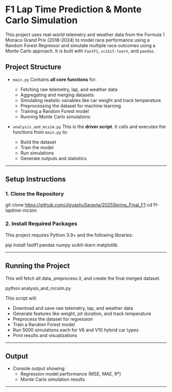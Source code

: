 # F1 Lap Time Prediction & Monte Carlo Simulation

This project uses real-world telemetry and weather data from the Formula 1 Monaco Grand Prix (2018–2024) to model race performance using a Random Forest Regressor and simulate multiple race outcomes using a Monte Carlo approach. It is built with `FastF1`, `scikit-learn`, and `pandas`.

## Project Structure

* `main.py`
  Contains **all core functions** for:

  * Fetching raw telemetry, lap, and weather data
  * Aggregating and merging datasets
  * Simulating realistic variables like car weight and track temperature
  * Preprocessing the dataset for machine learning
  * Training a Random Forest model
  * Running Monte Carlo simulations

* `analysis_and_mcsim.py`
  This is the **driver script**. It calls and executes the functions from `main.py` to:

  * Build the dataset
  * Train the model
  * Run simulations
  * Generate outputs and statistics

---

## Setup Instructions

### 1. Clone the Repository

git clone https://github.com/JigyashuSaravta/2025Spring_Final_F1
cd f1-laptime-mcsim

### 2. Install Required Packages

This project requires Python 3.9+ and the following libraries:

pip install fastf1 pandas numpy scikit-learn matplotlib

---

## Running the Project

This will fetch all data, preprocess it, and create the final merged dataset.

python analysis_and_mcsim.py


This script will:

* Download and save raw telemetry, lap, and weather data
* Generate features like weight, pit duration, and track temperature
* Preprocess the dataset for regression
* Train a Random Forest model
* Run 5000 simulations each for V6 and V10 hybrid car types
* Print results and visualizations

---

## Output

* Console output showing:
  * Regression model performance (MSE, MAE, R²)
  * Monte Carlo simulation results

---
